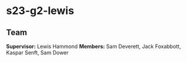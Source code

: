 # s23-g2-lewis

## Team

**Supervisor:** Lewis Hammond
**Members:** Sam Deverett, Jack Foxabbott, Kaspar Senft, Sam Dower